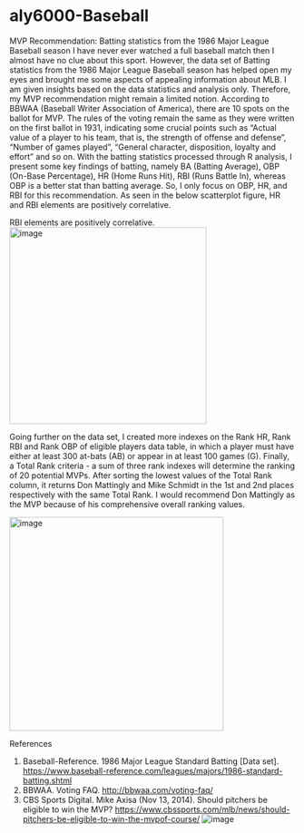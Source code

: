 # aly6000-Baseball
MVP Recommendation: Batting statistics from the 1986 Major League Baseball season
I have never ever watched a full baseball match then I almost have no clue about this sport. However, the data set of Batting statistics from the 1986 Major League Baseball season has helped open my eyes and brought me some aspects of appealing information about MLB. I am given insights based on the data statistics and analysis only. Therefore, my MVP recommendation might remain a limited notion.
According to BBWAA (Baseball Writer Association of America), there are 10 spots on the ballot for MVP. The rules of the voting remain the same as they were written on the first ballot in 1931, indicating some crucial points such as “Actual value of a player to his team, that is, the strength of offense and defense”, “Number of games played”, “General character, disposition, loyalty and effort” and so on. With the batting statistics processed through R analysis, I present some key findings of batting, namely BA (Batting Average), OBP (On-Base Percentage), HR (Home Runs Hit), RBI (Runs Battle In), whereas OBP is a better stat than batting average. So, I only focus on OBP, HR, and RBI for this recommendation. As seen in the below scatterplot figure, HR and RBI elements are positively correlative.

RBI elements are positively correlative.
<img width="347" alt="image" src="https://github.com/janie140/aly6000-Baseball/assets/121474131/7501a685-fd67-4a6c-a9cb-707bbd749989">

Going further on the data set, I created more indexes on the Rank HR, Rank RBI and Rank OBP of eligible players data table, in which a player must have either at least 300 at-bats (AB) or appear in at least 100 games (G). Finally, a Total Rank criteria - a sum of three rank indexes will determine the ranking of 20 potential MVPs. After sorting the lowest values of the Total Rank column, it returns Don Mattingly and Mike Schmidt in the 1st and 2nd places respectively with the same Total Rank. I would recommend Don Mattingly as the MVP because of his comprehensive overall ranking values.

<img width="377" alt="image" src="https://github.com/janie140/aly6000-Baseball/assets/121474131/50069c45-de68-412c-b99a-64693d62044f">

References 
1.	Baseball-Reference. 	1986 	Major 	League 	Standard 	Batting 	[Data 	set]. 
https://www.baseball-reference.com/leagues/majors/1986-standard-batting.shtml 
2.	BBWAA. Voting FAQ. http://bbwaa.com/voting-faq/ 
3.	CBS Sports Digital. Mike Axisa (Nov 13, 2014). Should pitchers be eligible to win the MVP? https://www.cbssports.com/mlb/news/should-pitchers-be-eligible-to-win-the-mvpof-course/ 
![image](https://github.com/janie140/aly6000-Baseball/assets/121474131/08f9764f-19c5-4a5b-874e-bfadb1808ea4)


